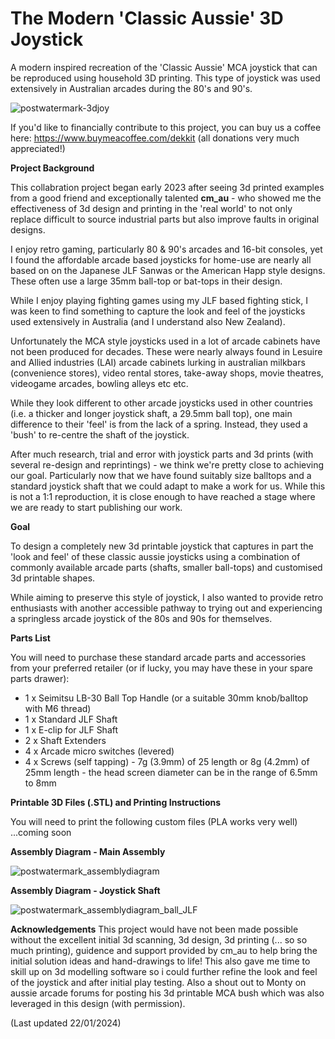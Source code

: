 # The Modern 'Classic Aussie' 3D Joystick
A modern inspired recreation of the 'Classic Aussie' MCA joystick that can be reproduced using household 3D printing.   This type of joystick was used extensively in Australian arcades during the 80's and 90's.

![postwatermark-3djoy](https://github.com/dekkit/Modern-Classic-Aussie-3D-Joystick/assets/32017349/19ab1887-051b-453d-891d-0f47b0f9aca4)

If you'd like to financially contribute to this project, you can buy us a coffee here: https://www.buymeacoffee.com/dekkit (all donations very much appreciated!)

**Project Background**

This collabration project began early 2023 after seeing 3d printed examples from a good friend and exceptionally talented **cm_au** - who showed me the effectiveness of 3d design and printing in the 'real world' to not only replace difficult to source industrial parts but also improve faults in original designs.  

I enjoy retro gaming, particularly 80 & 90's arcades and 16-bit consoles, yet I found the affordable arcade based joysticks for home-use are nearly all based on on the Japanese JLF Sanwas or the American Happ style designs.  These often use a large 35mm ball-top or bat-tops in their design.   

While I enjoy playing fighting games using my JLF based fighting stick, I was keen to find something to capture the look and feel of the joysticks used extensively in Australia (and I understand also New Zealand).

Unfortunately the MCA style joysticks used in a lot of arcade cabinets have not been produced for decades.   These were nearly always found in Lesuire and Allied industries (LAI) arcade cabinets lurking in australian milkbars (convenience stores), video rental stores, take-away shops, movie theatres, videogame arcades, bowling alleys etc etc.  

While they look different to other arcade joysticks used in other countries (i.e. a thicker and longer joystick shaft, a 29.5mm ball top), one main difference to their 'feel' is from the lack of a spring. Instead, they used a 'bush' to re-centre the shaft of the joystick.   

After much research, trial and error with joystick parts and 3d prints (with several re-design and reprintings) - we think we're pretty close to achieving our goal.  Particularly now that we have found suitably size balltops and a standard joystick shaft that we could  adapt to make a work for us.  While this is not a 1:1 reproduction, it is close enough to have reached a stage where we are ready to start publishing our work.  

**Goal**

To design a completely new 3d printable joystick that captures in part the 'look and feel' of these classic aussie joysticks using a combination of commonly available arcade parts (shafts, smaller ball-tops) and customised 3d printable shapes.

While aiming to preserve this style of joystick, I also wanted to provide retro enthusiasts with another accessible pathway to trying out and experiencing a springless arcade joystick of the 80s and 90s for themselves.


**Parts List**

You will need to purchase these standard arcade parts and accessories from your preferred retailer (or if lucky, you may have these in your spare parts drawer): 
- 1 x Seimitsu LB-30 Ball Top Handle (or a suitable 30mm knob/balltop with M6 thread) 
- 1 x Standard JLF Shaft
- 1 x E-clip for JLF Shaft
- 2 x Shaft Extenders
- 4 x Arcade micro switches (levered)
- 4 x Screws (self tapping) -  7g (3.9mm) of 25 length or 8g (4.2mm) of 25mm length - the head screen diameter can be in the range of 6.5mm to 8mm

  
**Printable 3D Files (.STL) and Printing Instructions**

You will need to print the following custom files (PLA works very well) 
...coming soon

**Assembly Diagram - Main Assembly**

![postwatermark_assemblydiagram](https://github.com/dekkit/Modern-Classic-Aussie-3D-Joystick/assets/32017349/b1760d30-89e4-4812-bfc5-ace16fdb84d7)

**Assembly Diagram - Joystick Shaft**

![postwatermark_assemblydiagram_ball_JLF](https://github.com/dekkit/Modern-Classic-Aussie-3D-Joystick/assets/32017349/c7af916b-b9a5-4187-a6f5-73a22ac7b4e1)


**Acknowledgements**
This project would have not been made possible without the excellent initial 3d scanning, 3d design, 3d printing (... so so much printing), guidence and support provided by cm_au to help bring the initial solution ideas and hand-drawings to life!  This also gave me time to skill up on 3d modelling software so i could further refine the look and feel of the joystick and after initial play testing.   Also a shout out to Monty on aussie arcade forums for posting his 3d printable MCA bush which was also leveraged in this design (with permission). 

(Last updated 22/01/2024)

